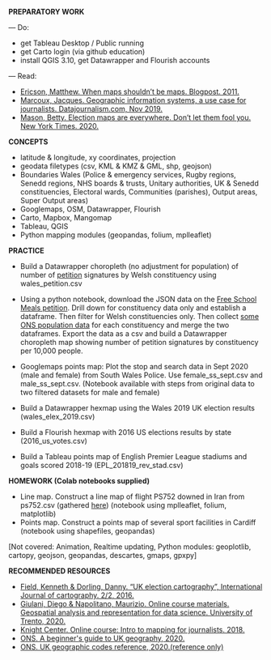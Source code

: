 **PREPARATORY WORK**

— Do:
- get Tableau Desktop / Public running
- get Carto login (via github education)
- install QGIS 3.10, get Datawrapper and Flourish accounts

— Read:
- [Ericson, Matthew. When maps shouldn’t be maps. Blogpost. 2011.](http://www.ericson.net/content/2011/10/when-maps-shouldnt-be-maps/ )
- [Marcoux, Jacques. Geographic information systems, a use case for journalists. Datajournalism.com, Nov 2019.](https://datajournalism.com/read/longreads/geographic-information-systems-a-use-case-for-journalists)
- [Mason, Betty. Election maps are everywhere. Don’t let them fool you. New York Times. 2020.](https://www.nytimes.com/interactive/2020/10/30/opinion/election-results-maps.html)

**CONCEPTS**

- latitude & longitude, xy coordinates, projection
- geodata filetypes (csv, KML & KMZ & GML, shp, geojson)
- Boundaries Wales (Police & emergency services, Rugby regions, Senedd regions, NHS boards & trusts, Unitary authorities, UK & Senedd constituencies, Electoral wards, Communities (parishes), Output areas, Super Output areas)
- Googlemaps, OSM, Datawrapper, Flourish
- Carto, Mapbox, Mangomap
- Tableau, QGIS
- Python mapping modules (geopandas, folium, mplleaflet)

**PRACTICE**

- Build a Datawrapper choropleth (no adjustment for population) of number of [petition](https://petition.parliament.uk/petitions/550579) signatures by Welsh constituency using wales_petition.csv

- Using a python notebook, download the JSON data on the [Free School Meals petition](https://petition.parliament.uk/petitions/554276.json). Drill down for constituency data only and establish a dataframe. Then filter for Welsh constituencies only. Then collect [some ONS population data](https://www.ons.gov.uk/peoplepopulationandcommunity/populationandmigration/populationestimates/datasets/parliamentaryconstituencymidyearpopulationestimates) for each constituency and merge the two dataframes. Export the data as a csv and build a Datawrapper choropleth map showing number of petition signatures by constituency per 10,000 people.

- Googlemaps points map: Plot the stop and search data in Sept 2020 (male and female) from South Wales Police. Use female_ss_sept.csv and male_ss_sept.csv. (Notebook available with steps from original data to two filtered datasets for male and female)

- Build a Datawrapper hexmap using the Wales 2019 UK election results (wales_elex_2019.csv)

- Build a Flourish hexmap with 2016 US elections results by state (2016_us_votes.csv)

- Build a Tableau points map of English Premier League stadiums and goals scored 2018-19 (EPL_201819_rev_stad.csv)

**HOMEWORK (Colab notebooks supplied)**

- Line map. Construct a line map of flight PS752 downed in Iran from ps752.csv (gathered [here](https://www.flightradar24.com/blog/ukrainian-flight-ps752-crashes-shortly-after-take-off-from-tehran/)) (notebook using mplleaflet, folium, matplotlib)
- Points map. Construct a points map of several sport facilities in Cardiff (notebook using shapefiles, geopandas)

[Not covered: Animation, Realtime updating, Python modules: geoplotlib, cartopy, geojson, geopandas, descartes, gmaps, gpxpy]


**RECOMMENDED RESOURCES**

- [Field, Kenneth & Dorling, Danny. “UK election cartography”, International Journal of cartography. 2/2, 2016.](https://www.geog.ox.ac.uk/research/transformations/gis/papers/2017/UK_election_cartography.pdf)
- [Giulani, Diego & Napolitano, Maurizio. Online course materials. Geospatial analysis and representation for data science. University of Trento, 2020.](https://napo.github.io/geospatial_course_unitn/)
- [Knight Center. Online course: Intro to mapping for journalists. 2018.](https://journalismcourses.org/course/intro-to-mapping-and-gis-for-journalists/ )
- [ONS. A beginner's guide to UK geography, 2020.](https://www.arcgis.com/sharing/rest/content/items/86ebfbad61c941bebbc7edbf2b985efe/data)
- [ONS. UK geographic codes reference, 2020.(reference only)](https://geoportal.statistics.gov.uk/datasets/register-of-geographic-codes-june-2020-for-the-united-kingdom-v2)
